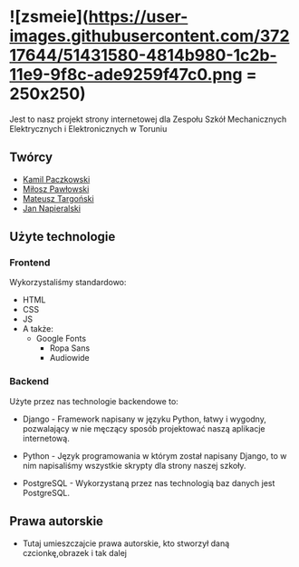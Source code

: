 # ![zsmeie](https://user-images.githubusercontent.com/37217644/51431580-4814b980-1c2b-11e9-9f8c-ade9259f47c0.png = 250x250)

Jest to nasz projekt strony internetowej dla Zespołu Szkół Mechanicznych Elektrycznych i Elektronicznych w Toruniu

## Twórcy
 * [Kamil Paczkowski](https://github.com/ShamanDev)
 * [Miłosz Pawłowski](https://github.com/belbekyt)
 * [Mateusz Targoński](https://github.com/Zeusiek)
 * [Jan Napieralski](https://github.com/REVANPL)
 

## Użyte technologie

### Frontend

Wykorzystaliśmy standardowo:

 * HTML
 * CSS
 * JS
 *  A także:
    * Google Fonts 
      * Ropa Sans 
      * Audiowide

### Backend

Użyte przez nas technologie backendowe to:

  * Django - Framework napisany w języku Python, łatwy i wygodny, pozwalający w nie męczący sposób projektować naszą aplikacje internetową.

  * Python - Język programowania w którym został napisany Django, to w nim napisaliśmy wszystkie skrypty dla strony naszej szkoły.

  * PostgreSQL - Wykorzystaną przez nas technologią baz danych jest PostgreSQL.
  
## Prawa autorskie
 * Tutaj umieszczajcie prawa autorskie, kto stworzył daną czcionkę,obrazek i tak dalej
